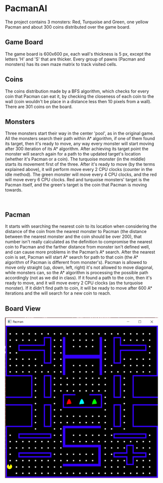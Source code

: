 # PacmanAI

The project contains 3 monsters: Red, Turquoise and Green, one yellow Pacman and about 300 coins distributed over the game board.



## Game Board
The game board is 600x600 px, each wall's thickness is 5 px, except the letters 'H' and 'S' that are thicker. Every group of pawns (Pacman and monsters) has its own maze matrix to track visited cells. 



## Coins
The coins distribution made by a BFS algorithm, which checks for every coin that Pacman can eat it, by checking the closeness of each coin to the wall (coin wouldn't be place in a distance less then 10 pixels from a wall). 
There are 301 coins on the board.



## Monsters
Three monsters start their way in the center 'pool', as in the original game.
All the monsters search their path within A* algorithm, if one of them found its target, then it's ready to move, any way every monster will start moving after 300 iteration of its A* algorithm. After achieving its target point the monster will search again for a path to the updated target's location (whether it's Pacman or a coin).
The turquoise monster (in the middle) starts its movement first of the three. After it's ready to move (by the terms explained above), it will perform move every 2 CPU clocks (counter in the idle method). 
The green monster will move every 4 CPU clocks, and the red will move every 6 CPU clocks.
Red and turquoise monsters' target is the Pacman itself, and the green's target is the coin that Pacman is moving towards.


 
## Pacman
It starts with searching the nearest coin to its location when considering the distance of the coin from the nearest monster to Pacman (the distance between the nearest monster and the coin should be over 200), that number isn't really calculated as the definition to compromise the nearest coin to Pacman and the farther distance from monster isn't defined well, and can cause more problems in the Pacman’s A* search.
After the nearest coin is set, Pacman will start A* search for path to that coin (the A* algorithm of Pacman is different from monster's). Pacman is allowed to move only straight (up, down, left, right) it's not allowed to move diagonal, while monsters can, so the A* algorithm is processing the possible path accordingly (not as we did in class). If it found a path to the coin, then it's ready to move, and it will move every 2 CPU clocks (as the turquoise monster). If it didn’t find path to coin, it will be ready to move after 600 A* iterations and the will search for a new coin to reach.




## Board View

![Alt Text](https://github.com/HadarPur/PacmanAI/blob/master/PacmanBoard.png)

